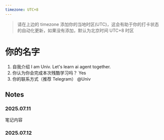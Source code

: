 ```yaml
---
timezone: UTC+8
---
```


> 请在上边的 timezone 添加你的当地时区(UTC)，这会有助于你的打卡状态的自动化更新，如果没有添加，默认为北京时间 UTC+8 时区


# 你的名字

1. 自我介绍 I am Univ. Let's learn ai agent together.
2. 你认为你会完成本次残酷学习吗？ Yes
3. 你的联系方式（推荐 Telegram） @Univ

## Notes

<!-- Content_START -->

### 2025.07.11

笔记内容

### 2025.07.12

<!-- Content_END -->
